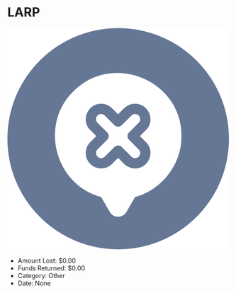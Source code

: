 # LARP
![LARP](/rektimages/LARP.png)
- Amount Lost: $0.00
- Funds Returned: $0.00
- Category: Other
- Date: None




